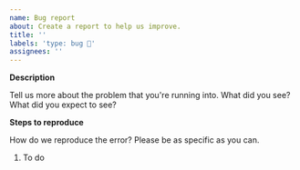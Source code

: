 ```yaml
---
name: Bug report
about: Create a report to help us improve.
title: ''
labels: 'type: bug 🐛'
assignees: ''
---
```


**Description**

Tell us more about the problem that you're running into. What did you see? What did you expect to
see?

**Steps to reproduce**

How do we reproduce the error? Please be as specific as you can.

1. To do
